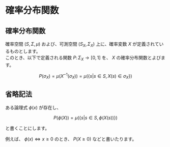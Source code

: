 # 確率分布関数

## 確率分布関数

確率空間 $(S, \Sigma, \mu)$ および、可測空間 $(S_{X}, \Sigma_{X})$ 上に、確率変数 $X$ が定義されているものとします。   
このとき、以下で定義される関数 $P \colon \Sigma_{X} \rightarrow [0, 1]$ を、 $X$ の確率分布関数とよびます。  

$$
P(\sigma_{X}) = \mu(X^{-1}(\sigma_{X})) = \mu(\{s| s \in S, X(s) \in \sigma_{X} \})
$$

## 省略記法
ある論理式 $\phi(x)$ が存在し、

$$
P(\phi(X)) = \mu(\{s| s \in S, \phi(X(s)) \})
$$

と書くことにします。

例えば、 $\phi(x) \Leftrightarrow x \geq 0$ のとき、 $P(X \geq 0)$ などと書いたります。
